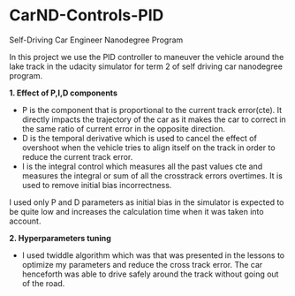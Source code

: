 # CarND-Controls-PID
Self-Driving Car Engineer Nanodegree Program

In this project we use the PID controller to maneuver the vehicle around the lake track in the udacity simulator for term 2 of self driving car nanodegree program. 

**1. Effect of P,I,D components**
* P is the component that is proportional to the current track error(cte). It directly impacts the trajectory of the car as it makes the car to correct in the same ratio of current error in the opposite direction.
* D is the temporal derivative which is used to cancel the effect of overshoot when the vehicle tries to align itself on the track in order to reduce the current track error. 
* I is the integral control which measures all the past values cte and measures the integral or sum of all the crosstrack errors overtimes. It is used to remove initial bias incorrectness. 

I used only P and D parameters as initial bias in the simulator is expected to be quite low and increases the calculation time when it was taken into account.

**2. Hyperparameters tuning**

* I used twiddle algorithm which was that was presented in the lessons to optimize my parameters and reduce the cross track error. The car henceforth was able to drive safely around the track without going out of the road. 
